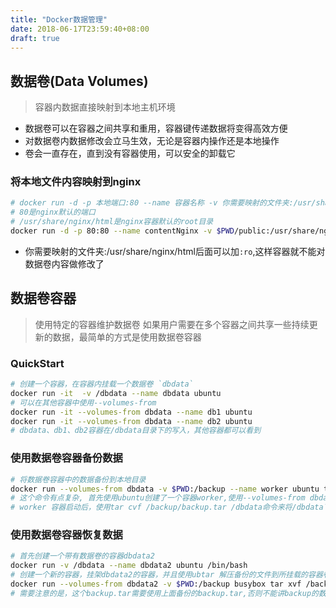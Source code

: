 ```yaml
---
title: "Docker数据管理"
date: 2018-06-17T23:59:40+08:00
draft: true
---
```


<!--more-->

## 数据卷(Data Volumes)
> 容器内数据直接映射到本地主机环境

- 数据卷可以在容器之间共享和重用，容器键传递数据将变得高效方便
- 对数据卷内数据修改会立马生效，无论是容器内操作还是本地操作
- 卷会一直存在，直到没有容器使用，可以安全的卸载它

### 将本地文件内容映射到nginx
```bash
# docker run -d -p 本地端口:80 --name 容器名称 -v 你需要映射的文件夹:/usr/share/nginx/html nginx
# 80是nginx默认的端口
# /usr/share/nginx/html是nginx容器默认的root目录
docker run -d -p 80:80 --name contentNginx -v $PWD/public:/usr/share/nginx/html nginx
```

- 你需要映射的文件夹:/usr/share/nginx/html后面可以加`:ro`,这样容器就不能对数据卷内容做修改了


## 数据卷容器
> 使用特定的容器维护数据卷
> 如果用户需要在多个容器之间共享一些持续更新的数据，最简单的方式是使用数据卷容器


### QuickStart
```bash
# 创建一个容器，在容器内挂载一个数据卷 `dbdata`
docker run -it  -v /dbdata --name dbdata ubuntu
# 可以在其他容器中使用--volumes-from 
docker run -it --volumes-from dbdata --name db1 ubuntu
docker run -it --volumes-from dbdata --name db2 ubuntu
# dbdata、db1、db2容器在/dbdata目录下的写入，其他容器都可以看到
```


### 使用数据卷容器备份数据
```bash
# 将数据卷容器中的数据备份到本地目录
docker run --volumes-from dbdata -v $PWD:/backup --name worker ubuntu tar cvf /backup/backup.tar /dbdata
# 这个命令有点复杂, 首先使用ubuntu创建了一个容器worker,使用--volumes-from dbdata 参数让worker容器挂载dbdata容器的数据卷，使用-v $PWD:/backup 参数来挂载本地的当前目录到worker容器的/backup目录
# worker 容器启动后，使用tar cvf /backup/backup.tar /dbdata命令来将/dbdata下的内容备份到/backup/backup.tar，也就是宿主机的当前目录下
```

### 使用数据卷容器恢复数据
```bash
# 首先创建一个带有数据卷的容器dbdata2
docker run -v /dbdata --name dbdata2 ubuntu /bin/bash
# 创建一个新的容器，挂架dbdata2的容器，并且使用ubtar 解压备份的文件到所挂载的容器卷中
docker run --volumes-from dbdata2 -v $PWD:/backup busybox tar xvf /backup/backup.tar
# 需要注意的是，这个backup.tar需要使用上面备份的backup.tar,否则不能讲backup的数据解压到/dbdata目录下
```

